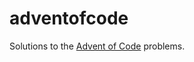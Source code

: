 # adventofcode

Solutions to the [Advent of Code][adventofcode] problems.

[adventofcode]: https://adventofcode.com
